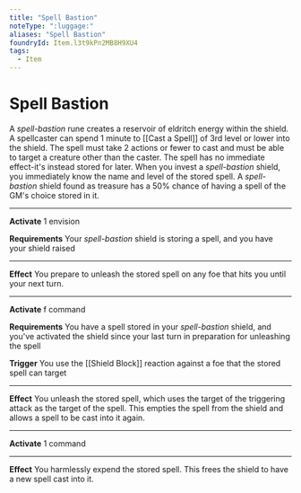 ```yaml
---
title: "Spell Bastion"
noteType: ":luggage:"
aliases: "Spell Bastion"
foundryId: Item.l3t9kPn2MB8H9XU4
tags:
  - Item
---
```


# Spell Bastion

A _spell-bastion_ rune creates a reservoir of eldritch energy within the shield. A spellcaster can spend 1 minute to [[Cast a Spell]] of 3rd level or lower into the shield. The spell must take 2 actions or fewer to cast and must be able to target a creature other than the caster. The spell has no immediate effect-it's instead stored for later. When you invest a _spell-bastion_ shield, you immediately know the name and level of the stored spell. A _spell-bastion_ shield found as treasure has a 50% chance of having a spell of the GM's choice stored in it.

* * *

**Activate** 1 envision

**Requirements** Your _spell-bastion_ shield is storing a spell, and you have your shield raised

* * *

**Effect** You prepare to unleash the stored spell on any foe that hits you until your next turn.

* * *

**Activate** f command

**Requirements** You have a spell stored in your _spell-bastion_ shield, and you've activated the shield since your last turn in preparation for unleashing the spell

**Trigger** You use the [[Shield Block]] reaction against a foe that the stored spell can target

* * *

**Effect** You unleash the stored spell, which uses the target of the triggering attack as the target of the spell. This empties the spell from the shield and allows a spell to be cast into it again.

* * *

**Activate** 1 command

* * *

**Effect** You harmlessly expend the stored spell. This frees the shield to have a new spell cast into it.
